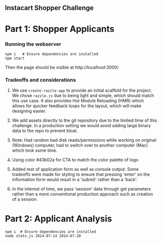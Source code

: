 ## Instacart Shopper Challenge

# Part 1: Shopper Applicants

### Running the webserver
```
npm i   # Ensure dependencies are installed
npm start   
``` 
Then the page should be visible at http://localhost:3000/


### Tradeoffs and considerations

1. We use `create-razzle-app` to provide an initial scaffold for the project.  We chose `razzle.js` due to being light and simple, which should match this use case.  It also provides Hot Module Reloading (HMR) which allows for quicker feedback loops for the layout, which will make designing easier.

2. We add assets directly to the git repository due to the limited time of this challenge.  In a production setting we would avoid adding large binary data to the repo to prevent bloat.

3. Note: Had random bad disk reads/permissions while working on original (Windows) computer, had to switch over to another computer (Mac) which took some time.

4. Using color #43b02a for CTA to match the color palette of logo

5. Added rest of application form as well as console output.  Some tradeoffs were made for styling to ensure that pressing 'enter' on the information form would result in a 'submit' rather than a 'back'.

6. In the interest of time, we pass 'session' data through get parameters rather than a more conventional production approach such as creation of a session.

# Part 2: Applicant Analysis

```
npm i  # Ensure dependencies are installed
node stats.js 2014-07-14 2014-07-20
```
